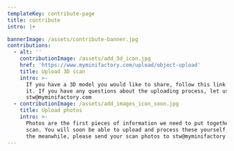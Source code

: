 ```yaml
---
templateKey: contribute-page
title: contribute
intro: |+

bannerImage: /assets/contribute-banner.jpg
contributions:
  - alt: ''
    contributionImage: /assets/add_3d_icon.jpg
    href: 'https://www.myminifactory.com/upload/object-upload'
    title: Upload 3D scan
    intro: >-
      If you have a 3D model you would like to share, follow this link to upload
      it. If you have any questions about the uploading process, let us know at
      stw@myminifactory.com
  - contributionImage: /assets/add_images_icon_soon.jpg
    title: Upload photos
    intro: >-
      Photos are the first pieces of information we need to put together a 3D
      scan. You will soon be able to upload and process these yourself, but in
      the meanwhile, please send your scan photos to stw@myminifactory.com
---
```


